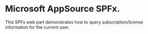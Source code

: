 # Microsoft AppSource SPFx.

This SPFx web part demonstrates how to query subscription/license information for the current user.
